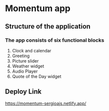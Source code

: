 # Momentum app

## Structure of the application

### The app consists of six functional blocks

1. Clock and calendar
2. Greeting
3. Picture slider
4. Weather widget
5. Audio Player
6. Quote of the Day widget

## Deploy Link

<https://momentum-sergioajs.netlify.app/>
